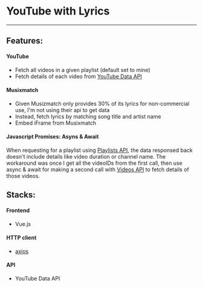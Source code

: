 # YouTube with Lyrics

---
## Features:
#### YouTube
- Fetch all videos in a given playlist (default set to mine)
- Fetch details of each video from [YouTube Data API](https://developers.google.com/youtube/v3/)

#### Musixmatch
- Given Musizmatch only provides 30% of its lyrics for non-commercial use, I'm not using their api to get data
- Instead, fetch lyrics by matching song title and artist name
- Embed iFrame from Musixmatch

#### Javascript Promises: Asyns & Await  
When requesting for a playlist using [Playlists API](https://developers.google.com/youtube/v3/docs/playlists/list), the data responsed back doesn't include details like video duration or channel name. The workaround was once I get all the videoIDs from the first call, then use async & await for making a second call with [Videos API](https://developers.google.com/youtube/v3/docs/videos/list) to fetch details of those videos.
 
## Stacks:
#### Frontend 
- Vue.js  

#### HTTP client  
- [axios](https://github.com/axios/axios)  

#### API  
- YouTube Data API  
